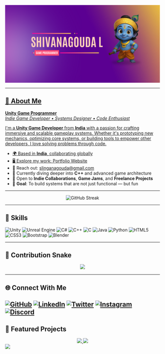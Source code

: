 <div> <a href="https://github.com/RahulLinganagoudra" target="_blank">
<div align="center">
  <img src="https://github.com/RahulLinganagoudra/MediaResources/blob/main/Cover.png?raw=true"/>
</div>


---

## 💼 About Me

**Unity Game Programmer**  
*Indie Game Developer • Systems Designer • Code Enthusiast*

I'm a **Unity Game Developer** from **India** with a passion for crafting immersive and scalable gameplay systems. Whether it's prototyping new mechanics, optimizing core systems, or building tools to empower other developers, I love solving problems through code.

- 🌍 Based in **India**, collaborating globally  
- 🖥️ [Explore my work: Portfolio Website](https://slinganagoudra.wixsite.com/portfolio)  
- 📧 Reach out: [slinganagouda@gmail.com](mailto:slinganagouda@gmail.com)  
- 🔭 Currently diving deeper into **C++** and advanced game architecture  
- 🤝 Open to **Indie Collaborations**, **Game Jams**, and **Freelance Projects**  
- 🎯 **Goal**: To build systems that are not just functional — but fun


---

<p align="center">
  <img src="https://streak-stats.demolab.com?user=RahulLinganagoudra&theme=dark&background=1c1917&ring=f43f5e&fire=f43f5e&currStreakLabel=7c3aed&dates=ffffff&stroke=ffffff&hide_border=true" alt="GitHub Streak" />
</p>

---


## 🧠 Skills
![Unity](https://img.shields.io/badge/Unity-f43f5e?style=flat&logo=unity&logoColor=white)
![Unreal Engine](https://img.shields.io/badge/Unreal%20Engine-7c3aed?style=flat&logo=unrealengine&logoColor=white)
![C#](https://img.shields.io/badge/C%23-f43f5e?style=flat&logo=csharp&logoColor=white)
![C++](https://img.shields.io/badge/C++-7c3aed?style=flat&logo=cpp&logoColor=white)
![C](https://img.shields.io/badge/C-f43f5e?style=flat&logo=c&logoColor=white)
![Java](https://img.shields.io/badge/Java-7c3aed?style=flat&logo=oracle&logoColor=white)
![Python](https://img.shields.io/badge/Python-f43f5e?style=flat&logo=python&logoColor=white)
![HTML5](https://img.shields.io/badge/HTML5-7c3aed?style=flat&logo=html5&logoColor=white)
![CSS3](https://img.shields.io/badge/CSS3-f43f5e?style=flat&logo=css3&logoColor=white)
![Bootstrap](https://img.shields.io/badge/Bootstrap-7c3aed?style=flat&logo=bootstrap&logoColor=white)
![Blender](https://img.shields.io/badge/Blender-f43f5e?style=flat&logo=blender&logoColor=white)

---
## 🐍 Contribution Snake

<p align="center">
 <img src="https://raw.githubusercontent.com/RahulLinganagoudra/github-contribution-grid-snake/output/github-contribution-grid-snake.svg" />
</p>

---

## 🌐 Connect With Me

[![GitHub](https://img.shields.io/badge/GitHub-7c3aed?style=for-the-badge&logo=github&logoColor=white)](https://github.com/RahulLinganagoudra)
[![LinkedIn](https://img.shields.io/badge/LinkedIn-f43f5e?style=for-the-badge&logo=linkedin&logoColor=white)](https://www.linkedin.com/in/shivanagouda-linganagoudra-45aa44203)
[![Twitter](https://img.shields.io/badge/Twitter-7c3aed?style=for-the-badge&logo=twitter&logoColor=white)](https://twitter.com/Linganagou6097)
[![Instagram](https://img.shields.io/badge/Instagram-f43f5e?style=for-the-badge&logo=instagram&logoColor=white)](https://instagram.com/mein_hindustani)
[![Discord](https://img.shields.io/badge/Discord-7c3aed?style=for-the-badge&logo=discord&logoColor=white)](https://discord.com/users/rahul7624)
---

## 🚀 Featured Projects

<div align="center">
  <a href="https://github.com/RahulLinganagoudra/com.dreamertheory.gridsystem">
    <img width="45%" src="https://github-readme-stats.vercel.app/api/pin/?username=RahulLinganagoudra&repo=com.dreamertheory.gridsystem&title_color=f43f5e&text_color=ffffff&icon_color=7c3aed&bg_color=1c1917&hide_border=true" />
  </a>
  <a href="https://github.com/RahulLinganagoudra/com.dreamertheory.savingsystem">
    <img width="45%" src="https://github-readme-stats.vercel.app/api/pin/?username=RahulLinganagoudra&repo=com.dreamertheory.savingsystem&title_color=f43f5e&text_color=ffffff&icon_color=7c3aed&bg_color=1c1917&hide_border=true" />
  </a>
</div>

<img src="https://raw.githubusercontent.com/Trilokia/Trilokia/379277808c61ef204768a61bbc5d25bc7798ccf1/bottom_header.svg" />
